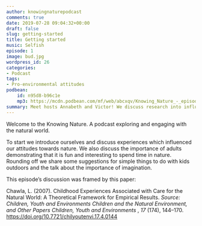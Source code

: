 ```yaml
---
author: knowingnaturepodcast
comments: true
date: 2019-07-28 09:04:32+00:00
draft: false
slug: getting-started
title: Getting started
music: Selfish
episode: 1
image: bud.jpg
wordpress_id: 26
categories:
- Podcast
tags:
- Pro-environmental attitudes
podbean:
    id: n95d8-b96c1e
    mp3: https://mcdn.podbean.com/mf/web/abcxqv/Knowing_Nature_-_episode_1_mixdown.mp3
summary: Meet hosts Annabeth and Victor! We discuss research into influences which produce positive relationships with nature and share some of our early influences.
---
```


Welcome to the Knowing Nature. A podcast exploring and engaging with the
natural world.

To start we introduce ourselves and discuss experiences which influenced our
attitudes towards nature. We also discuss the importance of adults
demonstrating that it is fun and interesting to spend time in nature. Rounding
off we share some suggestions for simple things to do with kids outdoors and
the talk about the importance of imagination.

This episode’s discussion was framed by this paper:

Chawla, L. (2007). Childhood Experiences Associated with Care for the Natural
World: A Theoretical Framework for Empirical Results. _Source: Children, Youth
and Environments Children and the Natural Environment, and Other Papers
Children, Youth and Environments_ , _17_ (174), 144–170.
https://doi.org/10.7721/chilyoutenvi.17.4.0144  
